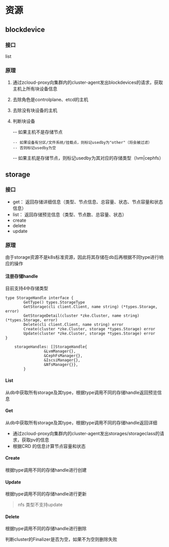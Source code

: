 # 资源
## blockdevice
### 接口
list
### 原理
1. 通过zcloud-proxy向集群内的cluster-agent发出blockdevices的请求，获取主机上所有块设备信息
2. 去除角色是controlplane、etcd的主机
3. 去除没有块设备的主机
4. 判断块设备

    -- 如果主机不是存储节点
       
       -- 如果设备有分区/文件系统/挂载点，则标记usedby为"other"（将会被过滤）
       -- 否则标记usedby为空
       
    -- 如果主机是存储节点，则标记usedby为其对应的存储类型（lvm|cephfs）


       
## storage

### 接口
- get：  返回存储详细信息（类型、节点信息、总容量、状态、节点容量和状态信息）
- list： 返回存储预览信息（类型、节点数、总容量、状态）
- create
- delete
- update

### 原理
由于storage资源不是k8s标准资源，因此将其存储在db后再根据不同type进行响应的操作

#### 注册存储handle

目前支持4中存储类型
```
type StorageHandle interface {
        GetType() types.StorageType
        GetStorage(cli client.Client, name string) (*types.Storage, error)
        GetStorageDetail(cluster *zke.Cluster, name string) (*types.Storage, error)
        Delete(cli client.Client, name string) error
        Create(cluster *zke.Cluster, storage *types.Storage) error
        Update(cluster *zke.Cluster, storage *types.Storage) error
}
```
```
	storageHandles: []StorageHandle{
                 &LvmManager{},
                 &CephFsManager{},
                 &IscsiManager{},
                 &NfsManager{}},
        }
```

#### List
从db中获取所有storage及其type，根据type调用不同的存储handle返回预览信息
#### Get
从db中获取所有storage及其type，根据type调用不同的存储handle返回详细

- 通过zcloud-proxy向集群内的cluster-agent发出storages/storageclass的请求，获取pv的信息
- 根据CRD 的信息计算节点容量和状态

#### Create
根据type调用不同的存储handle进行创建
#### Update
根据type调用不同的存储handle进行更新
> nfs 类型不支持update
#### Delete
根据type调用不同的存储handle进行删除

判断cluster的Finalizer是否为空，如果不为空则删除失败
